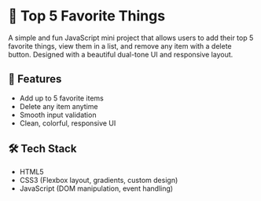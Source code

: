 # 💖 Top 5 Favorite Things

A simple and fun JavaScript mini project that allows users to add their top 5 favorite things, view them in a list, and remove any item with a delete button. Designed with a beautiful dual-tone UI and responsive layout.


## 🚀 Features

- Add up to 5 favorite items
- Delete any item anytime
- Smooth input validation
- Clean, colorful, responsive UI


## 🛠️ Tech Stack

- HTML5
- CSS3 (Flexbox layout, gradients, custom design)
- JavaScript (DOM manipulation, event handling)
